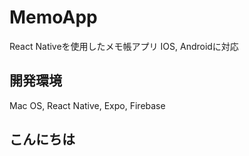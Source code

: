# MemoApp
React Nativeを使用したメモ帳アプリ
IOS, Androidに対応
## 開発環境
Mac OS, React Native, Expo, Firebase
## こんにちは
